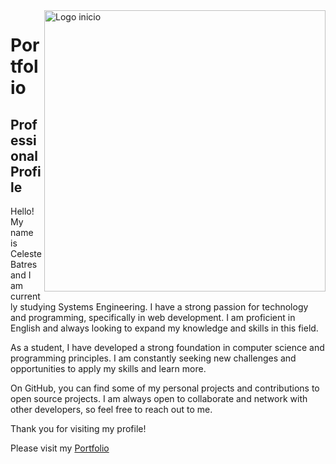 <img src="http://clubedosgeeks.com.br/wp-content/uploads/2016/01/dormrm.gif" min-width="450px" max-width="450px" width="450px" align="right" alt="Logo inicio">   


# Portfolio

## Professional Profile


Hello! My name is Celeste Batres and I am currently studying Systems Engineering. I have a strong passion for technology and programming, specifically in web development. I am proficient in English and always looking to expand my knowledge and skills in this field.

As a student, I have developed a strong foundation in computer science and programming principles. I am constantly seeking new challenges and opportunities to apply my skills and learn more.

On GitHub, you can find some of my personal projects and contributions to open source projects. I am always open to collaborate and network with other developers, so feel free to reach out to me.

Thank you for visiting my profile!

Please visit my [Portfolio](https://celestebatres.github.io/)
